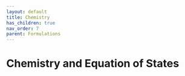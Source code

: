 ```yaml
---
layout: default
title: Chemistry 
has_children: true
nav_order: 7
parent: Formulations
---
```

# Chemistry and Equation of States